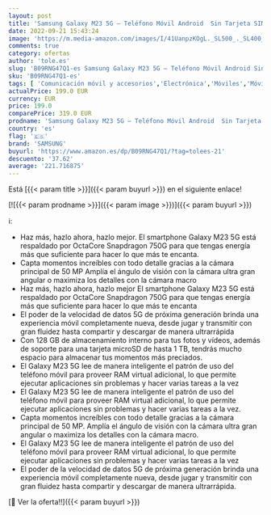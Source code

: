 ```yaml
---
layout: post
title: 'Samsung Galaxy M23 5G – Teléfono Móvil Android  Sin Tarjeta SIM  Smartphone con 4 GB de RAM y 128 GB de Almacenamiento  Azul Claro  Versión Española '
date: 2022-09-21 15:43:24
image: 'https://m.media-amazon.com/images/I/41UanpzKOgL._SL500_._SL400_.jpg'
comments: true
category: ofertas
author: 'tole.es'
slug: 'B09RNG47Q1-es Samsung Galaxy M23 5G – Teléfono Móvil Android Sin Tarjeta...'
sku: 'B09RNG47Q1-es'
tags: [ 'Comunicación móvil y accesorios','Electrónica','Móviles','Móviles y smartphones libres','android','samsung','🇪🇸', ]
actualPrice: 199.0 EUR
currency: EUR
price: 199.0
comparePrice: 319.0 EUR
prodname: 'Samsung Galaxy M23 5G – Teléfono Móvil Android  Sin Tarjeta SIM  Smartphone con 4 GB de RAM y 128 GB de Almacenamiento  Azul Claro  Versión Española '
country: 'es'
flag: '🇪🇸'
brand: 'SAMSUNG'
buyurl: 'https://www.amazon.es/dp/B09RNG47Q1/?tag=tolees-21'
descuento: '37.62'
average: '221.716875'
---
```


Está [{{< param title >}}]({{< param buyurl >}}) en el siguiente enlace!

[![{{< param prodname >}}]({{< param image >}})]({{< param buyurl >}})

ℹ️:

- Haz más, hazlo ahora, hazlo mejor. El smartphone Galaxy M23 5G está respaldado por OctaCore Snapdragon 750G para que tengas energía más que suficiente para hacer lo que más te encanta.
- Capta momentos increíbles con todo detalle gracias a la cámara principal de 50 MP Amplía el ángulo de visión con la cámara ultra gran angular o maximiza los detalles con la cámara macro
- Haz más, hazlo ahora, hazlo mejor El smartphone Galaxy M23 5G está respaldado por OctaCore Snapdragon 750G para que tengas energía más que suficiente para hacer lo que más te encanta
- El poder de la velocidad de datos 5G de próxima generación brinda una experiencia móvil completamente nueva, desde jugar y transmitir con gran fluidez hasta compartir y descargar de manera ultrarrápida
- Con 128 GB de almacenamiento interno para tus fotos y vídeos, además de soporte para una tarjeta microSD de hasta 1 TB, tendrás mucho espacio para almacenar tus momentos más preciados.
- El Galaxy M23 5G lee de manera inteligente el patrón de uso del teléfono móvil para proveer RAM virtual adicional, lo que permite ejecutar aplicaciones sin problemas y hacer varias tareas a la vez
- El Galaxy M23 5G lee de manera inteligente el patrón de uso del teléfono móvil para proveer RAM virtual adicional, lo que permite ejecutar aplicaciones sin problemas y hacer varias tareas a la vez.
- Capta momentos increíbles con todo detalle gracias a la cámara principal de 50 MP. Amplía el ángulo de visión con la cámara ultra gran angular o maximiza los detalles con la cámara macro.
- El Galaxy M23 5G lee de manera inteligente el patrón de uso del teléfono móvil para proveer RAM virtual adicional, lo que permite ejecutar aplicaciones sin problemas y hacer varias tareas a la vez
- El poder de la velocidad de datos 5G de próxima generación brinda una experiencia móvil completamente nueva, desde jugar y transmitir con gran fluidez hasta compartir y descargar de manera ultrarrápida.

[🛒 Ver la oferta!!]({{< param buyurl >}})
